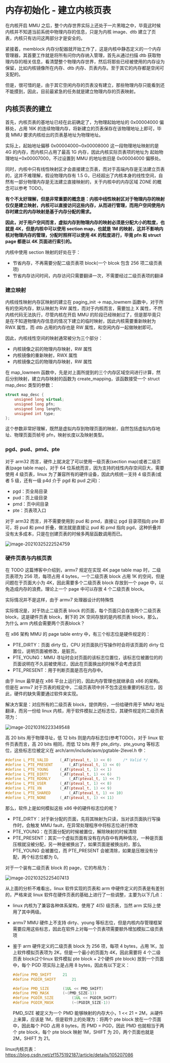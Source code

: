 # 内存初始化 - 建立内核页表

在内核开启 MMU 之后，整个内存世界实际上还处于一片黑暗之中，毕竟这时候内核并不知道当前系统中物理内存的信息，只是为内核 image、dtb 建立了页表，内核只有访问这两部分才是安全的。

紧接着，memblock 内存分配器就开始工作了，这是内核中静态定义的一个内存管理器，其首要工作就是将所有问你内存纳入管理，首先从通过扫描 dtb 获取物理内存的相关信息，看清楚整个物理内存世界，然后将那些已经被使用的内存设为保留，比如内核镜像所在内存、dtb 内存、页表内存。至于其它的内存都是空闲可支配的。

但是，很可惜的是，由于其它空闲内存的页表没有建立，那些物理内存只能看到还不能摸到，因此，目前最紧急的任务就是建立物理内存的页表映射。 



## 内核页表的建立

首先，内核页表的基地址已经在此前确定了，为物理起始地址的 0x00004000 偏移处，占用 16K 的连续物理内存，将新建立的页表保存在该物理地址上即可，毕竟 MMU 要求内核给出的页表基地址为物理地址。 

实际上，起始地址偏移 0x00004000~0x00008000 这一段物理地址映射的是 4G 的内存，而内核只占用了最高 1G 内存，因此内核实际页表项的地址为 起始物理地址+0x00007000，不过设置到 MMU 的地址依旧是 0x00004000 偏移处。 

同时，内核中只有线性映射区才会直接建立页表，而对于高端内存是无法建立页表的，这并不难理解，假设物理内存有 1.5 G，已经超出了内核本身的线性空间，自然有一部分物理内存是无法建立直接映射的，关于内核中的内存区域 ZONE 的概念可以参考 TODO。

**有个不太好理解，但是非常重要的概念是：内核中线性映射区对于物理内存的映射仅仅是建立映射，内核可以直接访问这些内存，从而进行管理，而用户空间使用内存时建立的内存映射是基于内存分配的需求。**

**因此，对于用户空间而言，虚拟内存到物理内存的映射必须是分配大小的粒度，也就是 4K，但是内核中可以使用 section map，也就是 1M 的映射，这并不影响内核对物理内存的管理，分配时照样可以使用 4K 的粒度进行，毕竟 pfn 和 struct page 都是以 4K 页面进行索引的。**

内核中使用 section 映射的好处在于：

* 节省内存，不再需要分配二级页表项 block(一个 blcok 包含 256 项二级页表项)
* 节省内存访问时间，内存访问只需要翻译一次，不需要经过二级页表项的翻译



### 建立映射

内核线性映射内存区映射的建立在  paging_init -> map_lowmem 函数中，对于所有的空闲内存，默认映射为 RW 属性，而对于内核而言，需要加上 X 属性，不然内核代码无法执行，尽管内核在开启 MMU 的阶段已经映射过了，但是那毕竟只是在不知道物理内存信息的情况下建立的临时映射，因此内核需要重新映射为 RWX 属性，而 dtb 占用的内存也是 RW 属性，和空闲内存一起做映射即可。

因此，内核线性空间的映射通常被分为三个部分：

* 内核镜像之前的物理内存映射，RW 属性
* 内核镜像的重新映射，RWX 属性
* 内核镜像之后的物理内存映射，RW 属性

在 map_lowmem 函数中，先是对上面所提到的三个内存区域空间进行计算，然后分别映射，建立内存映射的函数为 create_mapping，该函数接受一个 struct map_desc 类型的参数：

```c++
struct map_desc {
	unsigned long virtual;
	unsigned long pfn;
	unsigned long length;
	unsigned int type;
};
```

这个参数非常好理解，既然是虚拟内存到物理页面的映射，自然包括虚拟内存地址、物理页面页帧号 pfn，映射长度以及映射类型。 



### pgd、pud、pmd、pte

对于 arm32 而言，硬件上就决定了可以使用一级页表(section map)或者二级页表(page table map)，对于 64 位系统而言，因为支持的线性内存空间巨大，需要使用 4 级页表，linux 为了兼容所有的硬件设备，因此内核统一支持 4 级页表(或者 5 级，还有一级 p4d 介于 pgd 和 pud 之间)：

* pgd：页全局目录
* pud：页上级目录
* pmd：页中间目录
* pte：页表项入口

对于 arm32 而言，并不需要使用到 pud 和 pmd，直接让 pgd 目录项指向 pte 即可，将 pud 和 pmd 折叠，做法就是直接让 pud 和 pmd 指向 pgd，这种折叠并没有太多成本，只是在创建页表的时候多两层函数调用而已。 

![image-20210325222524759](pgd-pud-pmd-pte.png)

### 硬件页表与内核页表

在 TODO 这篇博客中介绍到，armv7 规定在实现 4K page table map 时，二级页表项为 256 项，每项占用 4 bytes，一个二级页表 block 占用 1K 的空间，但是问题在于页面大小为 4K，因此需要多个二级页表 block 存放到一个 page 中，以免造成内存的浪费。理论上一个 page 中可以存放 4 个二级页表 block。

实际情况并不是这样，由于 armv7 处理器设计的特殊性

实际情况是，对于防止二级页表 block 的页面，每个页面只会存放两个二级页表 block，这是硬件页表 block，剩下的 2K 空间存放的是内核页表 block，那么，为什么 arm 内核会需要两个页表block？

在 x86 架构 MMU 的 page table entry 中，有三个标志位是硬件规定的：

* PTE_DIRTY：页面 dirty 位，CPU 对页面执行写操作时会将该页面的 dirty 位置位，说明页面被修改，是脏页。
* PTE_YOUNG：MMU 寻址时会对页面的该标志位置位，该标志位被置位的的页面说明在不久前被使用过，因此在页面换出的时候不会考虑该页
* PTE_PRESENT：用于判断页面是否在内存中。

由于 linux 最早是在 x86 平台上运行的，因此内存管理也就继承自 x86 的架构。但是在 armv7 对于页表的规定中，二级页表项中并不包含这些重要的标志位，因此，硬件的缺失需要通过软件来实现。

解决方案是：对应所有的二级页表 block，提供两份，一份给硬件用于 MMU 地址翻译，而另一份给 linux 内核，用于软件模拟上述标志位，其硬件规定的二级页表项为：

![image-20210316223349548](二级描述符寄存器属性.png)

高 20 bits 用于物理寻址，低 12 bits 则是内存标志位(参考TODO)，对于 linux 软件页表而言，高 20 bits 相同，而低 12 bits 用于 pte_dirty、pte_young 等标志位，这些标志位被定义在 arch/arm/include/asm/pgtable-2level.h 中：

```c++
#define L_PTE_VALID		(_AT(pteval_t, 1) << 0)		/* Valid */
#define L_PTE_PRESENT		(_AT(pteval_t, 1) << 0)
#define L_PTE_YOUNG		(_AT(pteval_t, 1) << 1)
#define L_PTE_DIRTY		(_AT(pteval_t, 1) << 6)
#define L_PTE_RDONLY		(_AT(pteval_t, 1) << 7)
#define L_PTE_USER		(_AT(pteval_t, 1) << 8)
#define L_PTE_XN		(_AT(pteval_t, 1) << 9)
#define L_PTE_SHARED		(_AT(pteval_t, 1) << 10)	
#define L_PTE_NONE		(_AT(pteval_t, 1) << 11)
```

那么，软件上是如何模拟这些 x86 中的硬件标志位的呢？

* PTE_DIRTY：对于新分配的页面，先将其映射为只读，当对该页面执行写操作时，会触发 MMU fault，在异常处理程序中将标志位进行修改
* PTE_YOUNG：在页面分配的时候被置位，解除映射的时候清除
* PTE_PRESENT：其实一个虚拟页面有没有在内存中有两种情况，一种是页面压根就没被分配，另一种是被换出了，如果页面是被换出的，那么 PTE_YOUNG 会被置位，而 PTE_PRESENT 会被清除，如果是压根没有分配，两个标志位都为 0。



对于一个装有二级页表 block 的 page，它的布局为：

![image-20210325225407413](pte-block-page布局.png)

从上面的分析不难看出，linux 软件实现的页表和 arm 中硬件定义的页表是有差别的，严格来说 linux 软件在硬件页表的基础上进行了一些调整，主要为以下几点：

* linux 内核为了兼容各种体系架构，使用了 4(5) 级页表，当然 arm 实际上使用了其中两级。

* armv7 MMU 硬件上不支持 dirty、young 等标志位，但是内核内存管理框架需要应用这些标志，因此在软件上对每一个页表项需要额外增加模拟二级页表项

* 鉴于 arm 硬件定义的二级页表 block 为 256 项，每项 4 bytes，占用 1K，加上软件模拟页表项为 2K，但是一个最小的页面为 4K，因此需要将 4 个二级页表 block(2个linux 软件模拟 pte block + 2个硬件 pte block) 放到一个页面中，每个 PGD 项实际上是占用 8 bytes，因此有以下定义：

  ```c++
  #define PMD_SHIFT		21
  #define PGDIR_SHIFT		21
  
  #define PMD_SIZE		(1UL << PMD_SHIFT)
  #define PMD_MASK		(~(PMD_SIZE-1))
  #define PGDIR_SIZE		(1UL << PGDIR_SHIFT)
  #define PGDIR_MASK		(~(PGDIR_SIZE-1))
  ```

   PMD_SIZE 被定义为一个 PMD 能够映射的内存大小，1 << 21 = 2M，从硬件上来算，应该是 1M，但是软件上的处理为：将两个 pte block 放在一个页面中，因此每个 PGD 占用 8 bytes，而 PMD = PGD，因此 PMD 也就相当于两个 pte block，每个 pte block 映射 1M，SHIFT 为 20，两个页面也就是 2M，SHIFT 为 21。





linux内核页表：https://blog.csdn.net/zf1575192187/article/details/105207086